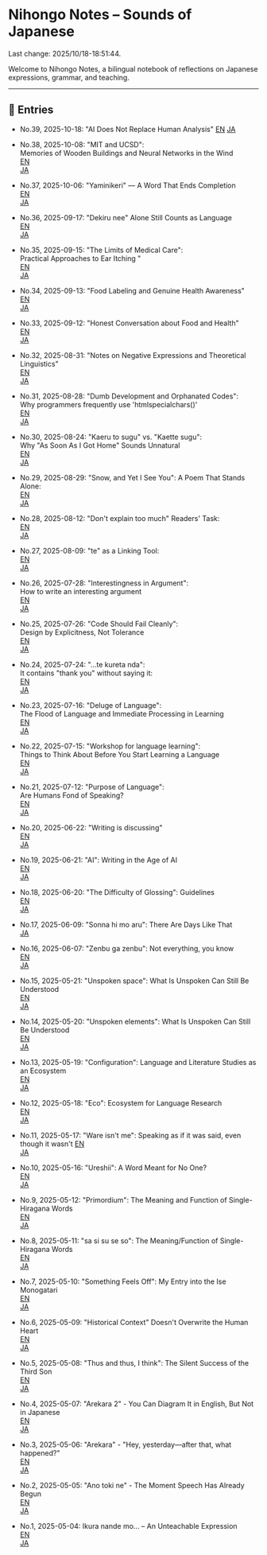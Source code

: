 # Nihongo Notes – Sounds of Japanese

Last change: 2025/10/18-18:51:44.

Welcome to Nihongo Notes, a bilingual notebook of reflections on Japanese expressions, grammar, and teaching.

---

## 📅 Entries

- No.39, 2025-10-18: "AI Does Not Replace Human Analysis" <!--
--> [EN](2025/2025-10-18_use-of-ai_en.md)<!--
--> [JA](2025/2025-10-18_use-of-ai_ja.md)

- No.38, 2025-10-08: "MIT and UCSD":  
  Memories of Wooden Buildings and Neural Networks in the Wind  
  [EN](2025/2025-10-08_MIT_UCSD_en.md)  
  [JA](2025/2025-10-08_MIT_UCSD_ja.md)

- No.37, 2025-10-06: "Yaminikeri" — A Word That Ends Completion  
  [EN](2025/2025-10-06_yaminikeri_en.md)  
  [JA](2025/2025-10-06_yaminikeri_ja.md)

- No.36, 2025-09-17: "Dekiru nee" Alone Still Counts as Language  
  [EN](2025/2025-09-17_dekirunee_en.md)  
  [JA](2025/2025-09-17_dekirunee_ja.md)

- No.35, 2025-09-15: "The Limits of Medical Care":  
  Practical Approaches to Ear Itching "  
  [EN](2025/2025-09-15_ear_itching_en.md)  
  [JA](2025/2025-09-15_ear_itching_ja.md)

- No.34, 2025-09-13: "Food Labeling and Genuine Health Awareness"  
  [EN](2025/2025-09-13_danger_en.md)  
  [JA](2025/2025-09-13_danger_ja.md)

- No.33, 2025-09-12: "Honest Conversation about Food and Health"  
  [EN](2025/2025-09-12_food_adulteration_en.md)  
  [JA](2025/2025-09-12_food_adulteration_ja.md)

- No.32, 2025-08-31: "Notes on Negative Expressions and Theoretical Linguistics"  
  [EN](2025/2025-08-31_negativeelements_en.md)  
  [JA](2025/2025-08-31_negativeelements_ja.md)

- No.31, 2025-08-28: "Dumb Development and Orphanated Codes":  
  Why programmers frequently use 'htmlspecialchars()'  
  [EN](2025/2025-08-28_thelovelycodes_en.md)  
  [JA](2025/2025-08-28_thelovelycodes_ja.md)

- No.30, 2025-08-24: "Kaeru to sugu" vs. "Kaette sugu":  
  Why "As Soon As I Got Home" Sounds Unnatural  
  [EN](2025/2025-08-24_assoonas_en.md)  
  [JA](2025/2025-08-24_assoonas_ja.md)

- No.29, 2025-08-29: "Snow, and Yet I See You": A Poem That Stands Alone:  
  [EN](2025/2025-08-20_justfantastic_en.md)  
  [JA](2025/2025-08-20_justfantastic_ja.md)

- No.28, 2025-08-12: "Don't explain too much" Readers' Task:  
  [EN](2025/2025-08-12_readerstask_en.md)  
  [JA](2025/2025-08-12_readerstask_ja.md)

- No.27, 2025-08-09: "te" as a Linking Tool:  
  [EN](2025/2025-08-09_tenogloss_en.md)  
  [JA](2025/2025-08-09_tenogloss_ja.md)

- No.26, 2025-07-28: "Interestingness in Argument":  
   How to write an interesting argument  
  [EN](2025/2025-07-28_omoshirosa_en.md)  
  [JA](2025/2025-07-28_omoshirosa_ja.md)

- No.25, 2025-07-26: "Code Should Fail Cleanly":  
   Design by Explicitness, Not Tolerance  
  [EN](2025/2025-07-26_codeshouldfailcleanly_en.md)  
  [JA](2025/2025-07-26_codeshouldfailcleanly_ja.md)

- No.24, 2025-07-24: "...te kureta nda":  
  It contains "thank you" without saying it:  
  [EN](2025/2025-07-24_kuretanda_en.md)  
  [JA](2025/2025-07-24_kuretanda_ja.md)

- No.23, 2025-07-16: "Deluge of Language":  
  The Flood of Language and Immediate Processing in Learning  
  [EN](2025/2025-07-16_delugeoflanguage_en.md)  
  [JA](2025/2025-07-16_delugeoflanguage_ja.md)

- No.22, 2025-07-15: "Workshop for language learning":  
  Things to Think About Before You Start Learning a Language  
  [EN](2025/2025-07-15_languagelearning_en.md)  
  [JA](2025/2025-07-15_languagelearning_ja.md)

- No.21, 2025-07-12: "Purpose of Language":  
  Are Humans Fond of Speaking?  
  [EN](2025/2025-07-12_purposeoflanguage_en.md)  
  [JA](2025/2025-07-12_purposeoflanguage_ja.md)

- No.20, 2025-06-22: "Writing is discussing"  
  [EN](2025/2025-06-22_writing_discussing_en.md)  
  [JA](2025/2025-06-22_writing_discussing_ja.md)

- No.19, 2025-06-21: "AI": Writing in the Age of AI  
  [EN](2025/2025-06-21_ai_production_en.md)  
  [JA](2025/2025-06-21_ai_production_ja.md)

- No.18, 2025-06-20: "The Difficulty of Glossing": Guidelines  
  [EN](2025/2025-06-20_gloss_difficulty_en.md)  
  [JA](2025/2025-06-20_gloss_difficulty_ja.md)

- No.17, 2025-06-09: "Sonna hi mo aru": There Are Days Like That  
  [JA](2025/2025-06-09_sonnnahimoaru_ja.md)

- No.16, 2025-06-07: "Zenbu ga zenbu": Not everything, you know  
  [EN](2025/2025-06-07_zenbugazenbu_en.md)  
  [JA](2025/2025-06-07_zenbugazenbu_ja.md)

- No.15, 2025-05-21: "Unspoken space": What Is Unspoken Can Still Be Understood  
  [EN](2025/2025-05-21_unspokenspace_en.md)  
  [JA](2025/2025-05-21_unspokenspace_ja.md)

- No.14, 2025-05-20: "Unspoken elements": What Is Unspoken Can Still Be Understood  
  [EN](2025/2025-05-20_unspokenandunderstand_en.md)  
  [JA](2025/2025-05-20_unspokenandunderstand_ja.md)

- No.13, 2025-05-19: "Configuration": Language and Literature Studies as an Ecosystem  
  [EN](2025/2025-05-19_configecosystem_en.md)  
  [JA](2025/2025-05-19_configecosystem_ja.md)

- No.12, 2025-05-18: "Eco": Ecosystem for Language Research  
  [EN](2025/2025-05-18_ecosystemoflangresearch_en.md)  
  [JA](2025/2025-05-18_ecosystemoflangresearch_ja.md)

- No.11, 2025-05-17: "Ware isn't me": Speaking as if it was said, even though it wasn't [EN](2025/2025-05-17_wareutanoyaunaru_en.md)  
  [JA](2025/2025-05-17_wareutanoyaunaru_ja.md)

- No.10, 2025-05-16: "Ureshii": A Word Meant for No One?  
  [EN](2025/2025-05-16_adj_selftalk_en.md)  
  [JA](2025/2025-05-16_adj_selftalk_ja.md)

- No.9, 2025-05-12: "Primordium": The Meaning and Function of Single-Hiragana Words  
  [EN](2025/2025-05-12_primordium_en.md)  
  [JA](2025/2025-05-12_primordium_ja.md)

- No.8, 2025-05-11: "sa si su se so": The Meaning/Function of Single-Hiragana Words  
  [EN](2025/2025-05-11_sasisuseso_en.md)  
  [JA](2025/2025-05-11_sasisuseso_ja.md)

- No.7, 2025-05-10: "Something Feels Off": My Entry into the Ise Monogatari  
  [EN](2025/2025-05-10_nankahen_en.md)  
  [JA](2025/2025-05-10_nankahen_ja.md)

- No.6, 2025-05-09: "Historical Context" Doesn't Overwrite the Human Heart  
  [EN](2025/2025-05-09_jidaihaikei_en.md)  
  [JA](2025/2025-05-09_jidaihaikei_ja.md)

- No.5, 2025-05-08: "Thus and thus, I think": The Silent Success of the Third Son  
  [EN](2025/2025-05-08_tsukumogami_en.md)  
  [JA](2025/2025-05-08_tsukumogami_ja.md)

- No.4, 2025-05-07: "Arekara 2" - You Can Diagram It in English, But Not in Japanese  
  [EN](2025/2025-05-07_arekara2_en.md)  
  [JA](2025/2025-05-07_arekara2_ja.md)

- No.3, 2025-05-06: "Arekara" - "Hey, yesterday—after that, what happened?"  
  [EN](2025/2025-05-06_arekara_en.md)  
  [JA](2025/2025-05-06_arekara_ja.md)

- No.2, 2025-05-05: "Ano toki ne" - The Moment Speech Has Already Begun  
  [EN](2025/2025-05-05_anotokine_en.md)  
  [JA](2025/2025-05-05_anotokine_ja.md)

- No.1, 2025-05-04: Ikura nande mo... – An Unteachable Expression  
  [EN](2025/2025-05-04_ikura-nandemo_en.md)  
  [JA](2025/2025-05-04_ikura-nandemo_ja.md)
